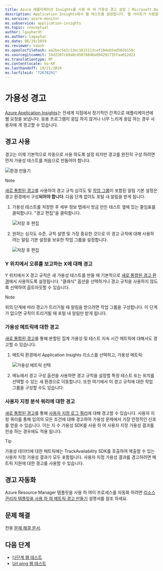 ```yaml
---
title: Azure 애플리케이션 Insights를 사용 하 여 가용성 경고 설정 | Microsoft Docs
description: Application Insights에서 웹 테스트를 설정합니다. 웹 사이트가 사용할 수 없게 되거나 느리게 응답하는 경우 알림이 제공됩니다.
ms.service: azure-monitor
ms.subservice: application-insights
ms.topic: conceptual
author: lgayhardt
ms.author: lagayhar
ms.date: 06/19/2019
ms.reviewer: sdash
ms.openlocfilehash: ea2bec541c13ec1615113cef184eb5ad502b158c
ms.sourcegitcommit: 1bd2207c69a0c45076848a094292735faa012d22
ms.translationtype: MT
ms.contentlocale: ko-KR
ms.lasthandoff: 10/21/2019
ms.locfileid: "72678291"
---
```

# <a name="availability-alerts"></a>가용성 경고

[Azure Application Insights](../../azure-monitor/app/app-insights-overview.md)는 전세계 지점에서 정기적인 간격으로 애플리케이션에 웹 요청을 보냅니다. 응용 프로그램이 응답 하지 않거나 너무 느리게 응답 하는 경우 사용자에 게 경고할 수 있습니다.

## <a name="enable-alerts"></a>경고 사용

경고는 이제 기본적으로 자동으로 사용 하도록 설정 되지만 경고를 완전히 구성 하려면 먼저 가용성 테스트를 처음으로 만들어야 합니다.

![환경 만들기](./media/availability-alerts/create-test.png)

> [!NOTE]
>  [새로 통합된 경고](https://docs.microsoft.com/azure/monitoring-and-diagnostics/monitoring-overview-unified-alerts)를 사용하여 경고 규칙 심각도 및 [작업 그룹](https://docs.microsoft.com/azure/monitoring-and-diagnostics/monitoring-action-groups)이 포함된 알림 기본 설정은 경고 환경에서 구성**되어야 합니다**. 다음 단계 없이도 포털 내 알림을 받게 됩니다.

1. 가용성 테스트를 저장한 후 세부 정보 탭에서 방금 만든 테스트 옆에 있는 줄임표를 클릭합니다. "경고 편집"을 클릭합니다.

   ![저장 후 편집](./media/availability-alerts/edit-alert.png)

2. 원하는 심각도 수준, 규칙 설명 및 가장 중요한 것으로 이 경고 규칙에 대해 사용하려는 알림 기본 설정을 보유한 작업 그룹을 설정합니다.

   ![저장 후 편집](./media/availability-alerts/set-action-group.png)

### <a name="alert-on-x-out-of-y-locations-reporting-failures"></a>Y 위치에서 오류를 보고하는 X에 대해 경고

Y 위치에서 X 경고 규칙은 새 가용성 테스트를 만들 때 기본적으로 [새로 통합된 경고 환경](https://docs.microsoft.com/azure/monitoring-and-diagnostics/monitoring-overview-unified-alerts)에서 사용하도록 설정됩니다. "클래식" 옵션을 선택하거나 경고 규칙을 사용하지 않도록 선택하여 옵트아웃할 수 있습니다.

> [!NOTE]
> 위의 단계에 따라 경고가 트리거될 때 알림을 받으려면 작업 그룹을 구성합니다. 이 단계가 없으면 규칙이 트리거될 때 포털 내 알림만 받게 됩니다.
>

### <a name="alert-on-availability-metrics"></a>가용성 메트릭에 대한 경고

[새로 통합된 경고](https://docs.microsoft.com/azure/monitoring-and-diagnostics/monitoring-overview-unified-alerts)를 통해 분할된 집계 가용성 및 테스트 지속 시간 메트릭에 대해서도 경고할 수 있습니다.

1. 메트릭 환경에서 Application Insights 리소스를 선택하고, 가용성 메트릭:

    ![가용성 메트릭 선택](./media/availability-alerts/select-metric.png)

2. 메뉴에서 경고 구성 옵션을 사용하면 경고 규칙을 설정할 특정 테스트 또는 위치를 선택할 수 있는 새 환경으로 이동합니다. 또한 여기에서 이 경고 규칙에 대한 작업 그룹을 구성할 수도 있습니다.

### <a name="alert-on-custom-analytics-queries"></a>사용자 지정 분석 쿼리에 대한 경고

[새로 통합된 경고](https://docs.microsoft.com/azure/monitoring-and-diagnostics/monitoring-overview-unified-alerts)를 통해 [사용자 지정 로그 쿼리](https://docs.microsoft.com/azure/monitoring-and-diagnostics/monitor-alerts-unified-log)에 대해 경고할 수 있습니다. 사용자 지정 쿼리를 통해 임의의 모든 조건에 대해 경고하여 가용성 문제에서 가장 안정적인 신호를 얻을 수 있습니다. 이는 지 수 가용성 SDK를 사용 하 여 사용자 지정 가용성 결과를 전송 하는 경우에도 적용 됩니다.

> [!Tip]
> 가용성 데이터에 대한 메트릭에는 TrackAvailability SDK를 호출하여 제출할 수 있는 사용자 지정 가용성 결과가 모두 포함됩니다. 사용자 지정 가용성 결과를 경고하려면 메트릭 지원에 대한 경고를 사용할 수 있습니다.
>

## <a name="automate-alerts"></a>경고 자동화

Azure Resource Manager 템플릿을 사용 하 여이 프로세스를 자동화 하려면 [리소스 관리자 템플릿을 사용 하 여 메트릭 경고 만들기](../../azure-monitor/platform/alerts-metric-create-templates.md#template-for-a-availability-test-along-with-availability-test-alert) 설명서를 참조 하세요.

## <a name="troubleshooting"></a>문제 해결

전용 [문제 해결 문서](troubleshoot-availability.md).

## <a name="next-steps"></a>다음 단계

* [다단계 웹 테스트](availability-multistep.md)
* [Url ping 웹 테스트](monitor-web-app-availability.md)
